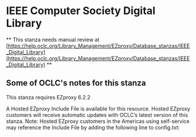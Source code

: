 # IEEE Computer Society Digital Library
** This stanza needs manual review at [https://help.oclc.org/Library_Management/EZproxy/Database_stanzas/IEEE_Digital_Library](https://help.oclc.org/Library_Management/EZproxy/Database_stanzas/IEEE_Digital_Library) **

## Some of OCLC's notes for this stanza

This stanza requires EZproxy 6.2.2

A Hosted EZproxy Include File is available for this resource. Hosted EZproxy customers will receive automatic updates with OCLC&rsquo;s latest version of this stanza. Note: Hosted EZproxy customers in the Americas using self-service may reference the Include File by adding the following line to config.txt:

&nbsp;
